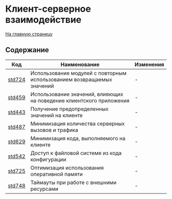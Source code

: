 # Клиент-серверное взаимодействие

[На главную страницу](./README.MD)

## Содержание

| Код | Наименование | Изменения |
|-|-|-|
| [std724](https://its.1c.ru/db/v8std#content:724:hdoc) | Использование модулей с повторным использованием возвращаемых значений | - |
| [std459](https://its.1c.ru/db/v8std#content:459:hdoc) | Использование значений, влияющих на поведение клиентского приложения | - |
| [std443](https://its.1c.ru/db/v8std#content:443:hdoc) | Получение предопределенных значений на клиенте | - |
| [std487](https://its.1c.ru/db/v8std#content:487:hdoc) | Минимизация количества серверных вызовов и трафика | - |
| [std629](https://its.1c.ru/db/v8std#content:629:hdoc) | Минимизация кода, выполняемого на клиенте | - |
| [std542](https://its.1c.ru/db/v8std#content:542:hdoc) | Доступ к файловой системе из кода конфигурации | - |
| [std725](https://its.1c.ru/db/v8std#content:725:hdoc) | Оптимизация использования оперативной памяти | - |
| [std748](https://its.1c.ru/db/v8std#content:748:hdoc) | Таймауты при работе с внешними ресурсами | - |